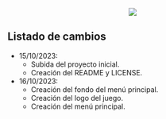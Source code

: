 <p align="center">
  <img src="https://github.com/Omitg24/Mission-Z/assets/91057639/2eeacd83-3d3b-4386-9adf-1c4c7c84b2b5">
</p>

## Listado de cambios

* 15/10/2023:
    * Subida del proyecto inicial.
    * Creación del README y LICENSE.
* 16/10/2023:
    * Creación del fondo del menú principal.
    * Creación del logo del juego.
    * Creación del menú principal.
